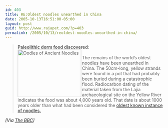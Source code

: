 ```yaml
---
id: 403
title: RE:Oldest noodles unearthed in China
date: 2005-10-13T16:51:00-05:00
layout: post
guid: http://www.rajapet.com/?p=403
permalink: /2005/10/13/reoldest-noodles-unearthed-in-china/
---
```

> **Paleolithic dorm food discovered**:  
><img loading="lazy" src="https://i2.wp.com/news.bbc.co.uk/nol/shared/spl/hi/pop_ups/05/sci_nat_enl_1129126327/img/laun.jpg?resize=203%2C152" title="Oodles of Ancient Noodles" width="203" height="152" border="0" align="left" data-recalc-dims="1" />  
> The remains of the world&#8217;s oldest noodles have been unearthed in China. The 50cm-long, yellow strands were found in a pot that had probably been buried during a catastrophic flood. Radiocarbon dating of the material taken from the Lajia archaeological site on the Yellow River indicates the food was about 4,000 years old. That date is about 1000 years older than what had been considered the [oldest known instance of noodles.](http://www.sodexhousa.com/cam_residential.asp) 
> 
> 

_[Via [The BBC](http://news.bbc.co.uk/2/hi/science/nature/4335160.stm)]_